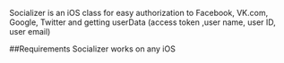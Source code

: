 Socializer is an iOS class for easy authorization to Facebook, VK.com, Google, Twitter and getting userData (access token ,user name, user ID, user email)

##Requirements
Socializer works on any iOS
